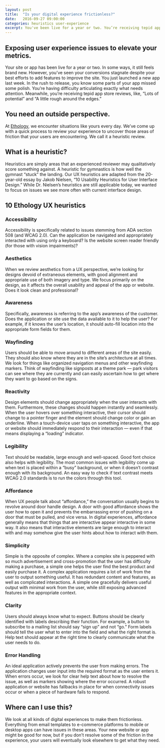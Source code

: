 ```yaml
---
layout: post
title:  "Is your digital experience frictionless?"
date:   2016-09-27 09:00:00
categories: heuristics user-experience
excerpt: You've been live for a year or two. You’re receiving tepid app store reviews and customer feedback. You need an outside perspective to articulate issues with your UX.
---
```


## Exposing user experience issues to elevate your metrics.

Your site or app has been live for a year or two. In some ways, it still feels brand new. However, you’ve seen your conversions stagnate despite your best efforts to add features to improve the site. You just launched a new app last week. In the rush to release, you know some parts of your app missed some polish. You’re having difficulty articulating exactly what needs attention. Meanwhile, you’re receiving tepid app store reviews, like, “Lots of potential” and “A little rough around the edges.”

## You need an outside perspective.

At [Ethology](https://www.ethology.com), we encounter situations like yours every day. We’ve come up with a quick process to review your experience to uncover those areas of friction that your users are encountering. We call it a heuristic review.

## What is a heuristic?

Heuristics are simply areas that an experienced reviewer may qualitatively score something against. A heuristic for gymnastics is how well the gymnast “stuck” the landing. Our UX heuristics are adapted from the 20-year-old essay by Jakob Nielsen, “10 Usability Heuristics for User Interface Design.” While Dr. Nielsen’s heuristics are still applicable today, we wanted to focus on issues we see more often with current interface design.

## 10 Ethology UX heuristics

### Accessibility

Accessibility is specifically related to issues stemming from ADA section 508 (and WCAG 2.0). Can the application be navigated and appropriately interacted with using only a keyboard? Is the website screen reader friendly (for those with vision impairments)?

### Aesthetics

When we review aesthetics from a UX perspective, we’re looking for designs devoid of extraneous elements, with good alignment and appropriate use of both imagery and type. We focus primarily on the design, as it affects the overall usability and appeal of the app or website. Does it look clean and professional?

### Awareness

Specifically, awareness is referring to the app’s awareness of the customer. Does the application or site use the data available to it to help the user? For example, if it knows the user’s location, it should auto-fill location into the appropriate form fields for them.

### Wayfinding

Users should be able to move around to different areas of the site easily. They should also know where they are in the site’s architecture at all times. We look for things like organized navigation menus and other wayfinding markers. Think of wayfinding like signposts at a theme park — park visitors can see where they are currently and can easily ascertain how to get where they want to go based on the signs.

### Reactivity

Design elements should change appropriately when the user interacts with them. Furthermore, these changes should happen instantly and seamlessly. When the user hovers over something interactive, their cursor should change to a pointer finger and the element should change color or gain an underline. When a touch-device user taps on something interactive, the app or website should immediately respond to their interaction — even if that means displaying a “loading” indicator.

### Legibility

Text should be readable, large enough and well-spaced. Good font choice also helps with legibility. The most common issues with legibility come up when text is placed within a “busy” background, or when it doesn’t contrast enough with its background. An easy way to check if text contrast meets WCAG 2.0 standards is to run the colors through this tool.

### Affordance

When UX people talk about “affordance,” the conversation usually begins to revolve around door handle design. A door with good affordance shows the user how to open it and prevents the embarrassing error of pushing on a door that must be pulled, and vice versa. In digital experiences, affordance generally means that things that are interactive appear interactive in some way. It also means that interactive elements are large enough to interact with and may somehow give the user hints about how to interact with them.

### Simplicity

Simple is the opposite of complex. Where a complex site is peppered with so much advertisement and cross-promotion that the user has difficulty making a purchase, a simple one helps the user find the best product and easily purchase it. A complex application requires a lot of work from the user to output something useful. It has redundant content and features, as well as complicated interactions. A simple one gracefully delivers useful output with minimal work from the user, while still exposing advanced features in the appropriate context.

### Clarity

Users should always know what to expect. Buttons should be clearly identified with labels describing their function. For example, a button to subscribe to a mailing list should say “sign up” and not “go.” Form labels should tell the user what to enter into the field and what the right format is. Help text should appear at the right time to clearly communicate what the user needs to do.

### Error Handling

An ideal application actively prevents the user from making errors. The application changes user input into the required format as the user enters it. When errors occur, we look for clear help text about how to resolve the issue, as well as markers showing where the error occurred. A robust application or website has fallbacks in place for when connectivity issues occur or when a piece of hardware fails to respond.

## Where can I use this?

We look at all kinds of digital experiences to make them frictionless. Everything from email templates to e-commerce platforms to mobile or desktop apps can have issues in these areas. Your new website or app might be good for now, but if you don’t resolve some of the friction in the experience, your users will eventually look elsewhere to get what they need.
